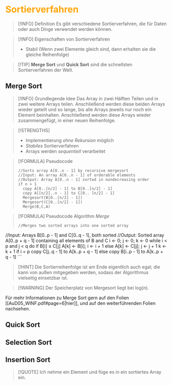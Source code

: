 # <font color = "orange">Sortierverfahren</font>
>[!INFO] Definition
>Es gibt verschiedene Sortierverfahren, die für Daten oder auch Dinge verwendet werden können. 

>[!INFO] Eigenschaften von Sortierverfahren
>- Stabil (Wenn zwei Elemente gleich sind, dann erhalten sie die gleiche Reihenfolge)

>[!TIP] **Merge Sort** und **Quick Sort** sind die schnellsten Sortierverfahren der Welt.
## Merge Sort
>[!INFO] Grundlegende Idee
>Das Array in zwei Hälften Teilen und in zwei weitere Arrays teilen. Anschließend werden diese beiden Arrays wieder geteilt und so lange, bis alle Arrays jeweils nur noch ein Element beinhalten.
>Anschließend werden diese Arrays wieder zusammengefügt, in einer neuen Reihenfolge.

>[!STRENGTHS]
>- Implementierung *ohne Rekursion* möglich
>- *Stabiles* Sortierverfahren 
>- Arrays werden *sequentiell* verarbeitet

>[!FORMULA] Pseudocode
>```
>//Sorts array A[0..n - 1] by recursive mergesort
>//Input: An array A[0..n - 1] of orderable elements
>//Output: Array A[0..n - 1] sorted in nondecreasing order
>if n > 1
>	copy A[0..[n/2] - 1] to B[0..[n/2] - 1]
>	copy A[[n/2]..n - 1] to C[0.. [n/2] - 1]
>	Mergesort(B[0..[n/2] - 1])
>	Mergesort(C[0..[n/2] - 1])
>	Merge(B,C,A)
>```

>[!FORMULA] Pseudocode Algorithm *Merge*
>```
>//Merges two sorted arrays into one sorted array
//Input: Arrays B[0..p - 1] and C[0..q - 1], both sorted
//Output: Sorted array A[0..p + q - 1] containing all elements of B and C
i ← 0; j ← 0; k ← 0
while i < p and j < q do
	if B[i] ≤ C[j]
		A[k] ← B[i]; i ← i + 1
	else
		A[k] ← C[j]; j ← j + 1
	k ← k + 1
	if i = p
	copy C[j..q - 1] to A[k..p + q - 1]
	else copy B[i..p - 1] to A[k..p + q - 1]
	```


>[!HINT] Die Sortierreihenfolge ist am Ende eigentlich auch egal; die kann von außen mitgegeben werden, sodass der Algorithmus vielseitig einsetzbar ist.

>[!WARNING] Der Speicherplatz von Mergesort liegt bei log(n).

Für mehr Informationen zu Merge Sort gern auf den Folien [[AuD05_WINF.pdf#page=6|hier]], und auf den weiterführenden Folien nachsehen.
## Quick Sort
## Selection Sort
## Insertion Sort
>[!QUOTE] Ich nehme ein Element und füge es in ein sortiertes Array ein.
